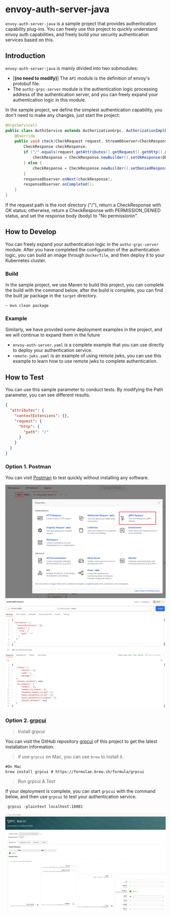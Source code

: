 # envoy-auth-server-java

`envoy-auth-server-java` is a sample project that provides authentication capability plug-ins. You can freely use this project to quickly understand envoy auth capabilities, and freely build your security authentication services based on this.

## Introduction

`envoy-auth-server-java` is mainly divided into two submodules:

- [**(no need to modify)**] The `API` module is the definition of envoy's protobuf file.
- The `authz-grpc-server` module is the authentication logic processing address of the authentication server, and you can freely expand your authentication logic in this module.

In the sample project, we define the simplest authentication capability, you don't need to make any changes, just start the project:

```java
@GrpcService()
public class AuthzService extends AuthorizationGrpc. AuthorizationImplBase {
    @Override
    public void check(CheckRequest request, StreamObserver<CheckResponse> responseObserver) {
        CheckResponse checkResponse;
        if ("/".equals(request.getAttributes().getRequest().getHttp().getPath())){
            checkResponse = CheckResponse.newBuilder().setOkResponse(OkHttpResponse.getDefaultInstance()).setStatus(Status.newBuilder().setCode(Code.OK_VALUE)).build();
        } else {
            checkResponse = CheckResponse.newBuilder().setDeniedResponse(DeniedHttpResponse.newBuilder().setBody("No permission\n")).setStatus(Status.newBuilder().setCode(Code.PERMISSION_DENIED_VALUE).build()).build() ;
        }
        responseObserver.onNext(checkResponse);
        responseObserver.onCompleted();
    }
}
```

If the request path is the root directory ("/"), return a CheckResponse with OK status; otherwise, return a CheckResponse with PERMISSION_DENIED status, and set the response body (body) to "No permission\n".

## How to Develop

You can freely expand your authentication logic in the `authz-grpc-server` module. After you have completed the configuration of the authentication logic, you can build an image through `Dockerfile`, and then deploy it to your Kubernetes cluster.

### Build

In the sample project, we use Maven to build this project, you can complete the build with the command below, after the build is complete, you can find the built jar package in the `target` directory.

```shell
~ mvn clean package
```

### Example

Similarly, we have provided some deployment examples in the project, and we will continue to expand them in the future

- `envoy-auth-server.yaml` is a complete example that you can use directly to deploy your authentication service.
- `remote-jwks.yaml` is an example of using remote jwks, you can use this example to learn how to use remote jwks to complete authentication.

## How to Test

You can use this sample parameter to conduct tests. By modifying the Path parameter, you can see different results.

```json
{
  "attributes": {
    "contextExtensions": {},
    "request": {
      "http": {
        "path": "/"
      }
    }
  }
}
```

### Option 1. Postman

You can visit [Postman](https://web.postman.co/home) to test quickly without installing any software.

![Postman](./docs/images/postman_01.png)
![Postman](./docs/images/postman_02.png)

### Option 2. [grpcui](https://github.com/fullstorydev/grpcui)

> Install grpcui

You can visit the GitHub repository [grpcui](https://github.com/fullstorydev/grpcui) of this project to get the latest installation information.

> if use `grpcui` on Mac, you can use `brew` to install it.

```shell
#On Mac
brew install grpcui # https://formulae.brew.sh/formula/grpcui
```

> Run grpcui & Test

If your deployment is complete, you can start `grpcui` with the command below, and then use `grpcui` to test your authentication service.

```shell
 grpcui -plaintext localhost:18081
```

![grpcui](./docs/images/grpcui_01.png)
